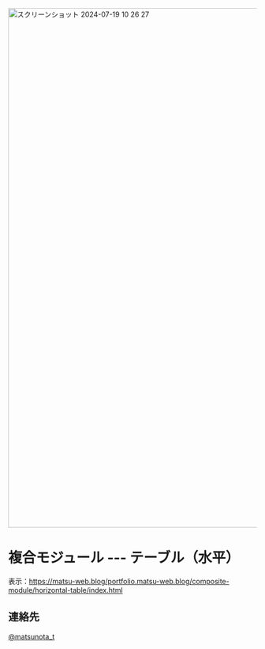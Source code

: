 <img width="1050" alt="スクリーンショット 2024-07-19 10 26 27" src="https://github.com/user-attachments/assets/f42f58f8-6ceb-4e32-a424-884be0da17cb">

# 複合モジュール --- テーブル（水平）

表示：https://matsu-web.blog/portfolio.matsu-web.blog/composite-module/horizontal-table/index.html

## 連絡先
[@matsunota_t](https://twitter.com/matsunota_t)